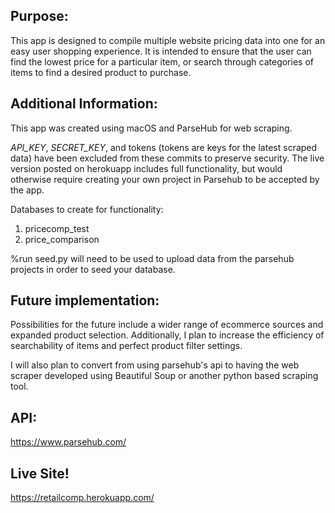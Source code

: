 ## Purpose:  
This app is designed to compile multiple website pricing data into one for an easy user shopping experience.  It is intended to ensure that the user can find the lowest price for a particular item, or search through categories of items to find a desired product to purchase.

## Additional Information:  
This app was created using macOS and ParseHub for web scraping.  

*API\_KEY*, *SECRET_KEY*, and tokens (tokens are keys for the latest scraped data) have been excluded from these commits to preserve security.  The live version posted on herokuapp includes full functionality, but would otherwise require creating your own project in Parsehub to be accepted by the app.

Databases to create for functionality:  
 1. pricecomp_test
 2. price_comparison

%run seed.py will need to be used to upload data from the parsehub projects in order to seed your database.

## Future implementation:  
Possibilities for the future include a wider range of ecommerce sources and expanded product selection.  Additionally, I plan to increase the efficiency of searchability of items and perfect product filter settings.

I will also plan to convert from using parsehub's api to having the web scraper developed using Beautiful Soup or another python based scraping tool.

## API:  
https://www.parsehub.com/

## Live Site!
https://retailcomp.herokuapp.com/